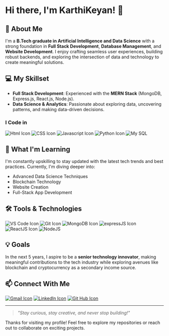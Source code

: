 # Hi there, I'm KarthiKeyan! 👋

## 🚀 About Me
I'm a **B.Tech graduate in Artificial Intelligence and Data Science** with a strong foundation in **Full Stack Development**, **Database Management**, and **Website Development**. I enjoy crafting seamless user experiences, building robust backends, and exploring the intersection of data and technology to create meaningful solutions. 

## 💻 My Skillset
- **Full Stack Development**: Experienced with the **MERN Stack** (MongoDB, Express.js, React.js, Node.js).
- **Data Science & Analytics**: Passionate about exploring data, uncovering patterns, and making data-driven decisions.
### I Code in
  ![Html Icon](https://img.icons8.com/color/48/html-5.png)
  ![CSS Icon](https://img.icons8.com/fluency/48/css3.png)
  ![Javascript Icon](https://img.icons8.com/color/48/javascript--v1.png)
  ![Python Icon](https://img.icons8.com/color/48/python--v1.png)
  ![My SQL](https://img.icons8.com/color/48/mysql-logo.png)

## 🌱 What I'm Learning
I'm constantly upskilling to stay updated with the latest tech trends and best practices. Currently, I'm diving deeper into:
- Advanced Data Science Techniques
- Blockchain Technology
- Website Creation
- Full-Stack App Development

## 🛠️ Tools & Technologies
  ![VS Code Icon](https://img.icons8.com/fluency/48/visual-studio.png)
  ![Git Icon](https://img.icons8.com/color/48/git.png)
  ![MongoDB Icon](https://img.icons8.com/color/48/mongo-db.png)
  ![expressJS Icon](https://img.icons8.com/office/40/express-js.png)
  ![ReactJS Icon](https://img.icons8.com/office/40/react.png)
  ![NodeJS](https://img.icons8.com/nolan/48/node-js.png)

## 💡 Goals
In the next 5 years, I aspire to be a **senior technology innovator**, making meaningful contributions to the tech industry while exploring avenues like blockchain and cryptocurrency as a secondary income source.

## 📫 Connect With Me
[![Gmail Icon](https://img.shields.io/badge/Gmail-D14836?style=for-the-badge&logo=gmail&logoColor=white)](mailto:pkarthi12k@gmail.com)        [![LinkedIn Icon](https://img.shields.io/badge/LinkedIn-0077B5?style=for-the-badge&logo=linkedin&logoColor=white)](https://www.linkedin.com/in/karthikeyan-p-7822a4249/)        [![Git Hub Icon](https://img.shields.io/badge/GitHub-100000?style=for-the-badge&logo=github&logoColor=white)](https://github.com/KarthiKeyanZz)

---

> _"Stay curious, stay creative, and never stop building!"_

Thanks for visiting my profile! Feel free to explore my repositories or reach out to collaborate on exciting projects.

